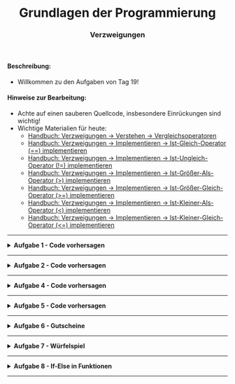 
<h1 align="center">Grundlagen der Programmierung</h1>
<h3 align="center">Verzweigungen</h3>
<br>



#### Beschreibung:

- Willkommen zu den Aufgaben von Tag 19! 

#### Hinweise zur Bearbeitung:

- Achte auf einen sauberen Quellcode, insbesondere Einrückungen sind wichtig!
- Wichtige Materialien für heute:
  - [Handbuch: Verzweigungen → Verstehen → Vergleichsoperatoren](https://docs.google.com/document/d/13SyoQ3tgIr4T9tiUl42V5kiBGQwV4Lk-XA2SsKf-va0/edit#heading=h.fj07e277r4z)
  - [Handbuch: Verzweigungen → Implementieren → Ist-Gleich-Operator (==) implementieren](https://docs.google.com/document/d/13SyoQ3tgIr4T9tiUl42V5kiBGQwV4Lk-XA2SsKf-va0/edit#heading=h.vqqvzaa3kyui)
  - [Handbuch: Verzweigungen → Implementieren → Ist-Ungleich-Operator (!=) implementieren](https://docs.google.com/document/d/13SyoQ3tgIr4T9tiUl42V5kiBGQwV4Lk-XA2SsKf-va0/edit#heading=h.p8nsnn5aff3)
  - [Handbuch: Verzweigungen → Implementieren → Ist-Größer-Als-Operator (>) implementieren](https://docs.google.com/document/d/13SyoQ3tgIr4T9tiUl42V5kiBGQwV4Lk-XA2SsKf-va0/edit#heading=h.v1ziw8geoh0x)
  - [Handbuch: Verzweigungen → Implementieren → Ist-Größer-Gleich-Operator (>=) implementieren](https://docs.google.com/document/d/13SyoQ3tgIr4T9tiUl42V5kiBGQwV4Lk-XA2SsKf-va0/edit#heading=h.jlgz4x547gco)
  - [Handbuch: Verzweigungen → Implementieren → Ist-Kleiner-Als-Operator (<) implementieren](https://docs.google.com/document/d/13SyoQ3tgIr4T9tiUl42V5kiBGQwV4Lk-XA2SsKf-va0/edit#heading=h.yll2vye63ggu)
  - [Handbuch: Verzweigungen → Implementieren → Ist-Kleiner-Gleich-Operator (<=) implementieren](https://docs.google.com/document/d/13SyoQ3tgIr4T9tiUl42V5kiBGQwV4Lk-XA2SsKf-va0/edit#heading=h.z7av547qy906)

---


<details>
<summary><b>Aufgabe 1 - Code vorhersagen </b></summary>

Schau dir den Codeausschnitt an.
- Was wird hier ausgegeben?

Notiere dir deine Antwort. (z.B. in einem Kommentar)  
Führe dann den Code aus.
- Wird das ausgegeben, was du dir notiert hast?

````
fun main() {
    val sunnyDay: Boolean = true
    val rainy: Boolean = false
    if (sunnyDay) {
        if (!rainy) {
            println("Heute fahre ich zum See")
        }
    } else {
        println("Heute bleibe ich zu Hause")
    }
}
````

**Modul für die Aufgabe:** *Aufgabe1*  
**Datei für die Aufgabe:** *1_Vorhersagen.kt*

</details>

---

<details>
<summary><b>Aufgabe 2 - Code vorhersagen </b></summary>

Schau dir den Codeausschnitt an.
- Was wird hier ausgegeben?

Notiere dir deine Antwort. (z.B. in einem Kommentar)  
Führe dann den Code aus.
- Wird das ausgegeben, was du dir notiert hast?

````
fun main() {
    val uhrzeit: Int = 7
    val arbeitstag: Boolean = true
    val regen: Boolean = false
    if (uhrzeit >= 6) {
        println("Der Wecker klingelt")
        if (!arbeitstag) {
            println("Ich bleibe einfach liegen")
        } else {
            println("Ich mache mich für den Tag bereit")
            if (regen) {
                println("Ich fahre mit dem Auto")
            } else {
                println("Heute nehme ich das Fahrrad")
            }
        }
    }
}
````

**Modul für die Aufgabe:** *Aufgabe2*  
**Datei für die Aufgabe:** *2_Vorhersagen.kt*

</details>


---

<details>
<summary><b>Aufgabe 4 - Code vorhersagen </b></summary>

Schau dir den Codeausschnitt an.
- Was wird hier ausgegeben?

Notiere dir deine Antwort. (z.B. in einem Kommentar)  
Führe dann den Code aus.
- Wird das ausgegeben, was du dir notiert hast?

````
fun main() {
    elementInListe("The Wire")
    elementInListe("Breaking Bad")
    elementInListe("The Office")
}

fun elementInListe(element: String) {
    val serien: List<String> = listOf("Game of Thrones", "How i Met your Mother", "Breaking Bad", "Stranger Things")
    val serieInListe = serien.contains(element)
    if (serieInListe) {
        println("Die Serie $element befindet sich in der Liste")
    } else {
        println("Die Serie $element befindet sich nicht in der Liste")
    }
}
````

**Modul für die Aufgabe:** *Aufgabe4*  
**Datei für die Aufgabe:** *4_Vorhersagen.kt*

</details>

---

<details>
<summary><b>Aufgabe 5 - Code vorhersagen </b></summary>

In dem gegebenen Code soll eine Ampelschaltung simuliert werden. 
Die Logik für die Schaltung liegt in der Funktion ampel(), die in der main()-Funktion nur aufgerufen wird.

Schau dir den Codeausschnitt an.
- Was wird hier ausgegeben?

Notiere dir deine Antwort. (z.B. in einem Kommentar)  
Führe dann den Code aus.
- Wird das ausgegeben, was du dir notiert hast?


````
fun main() {
    var ampelPhase = "Grün"
    ampelPhase = ampel(ampelPhase)
    ampelPhase = ampel(ampelPhase)
    ampel(ampelPhase)
}

fun ampel(phase: String): String {
    var neuePhase: String = phase
    when (phase) {
        "Grün" -> {
            println("Die Ampel leuchtet grün, also dürfen die Autos jetzt fahren")
            neuePhase = "Gelb"
        }

        "Gelb" -> {
            println("Die Ampel leuchtet gelb, also müssen die Autos sich zum Anhalten bereit machen")
            neuePhase = "Rot"
        }

        "Rot" -> {
            println("Die Ampel leuchtet rot, also müssen die Autos warten")
            neuePhase = "Grün"
        }
    }
    return neuePhase
}
````

**Modul für die Aufgabe:** *Aufgabe5*  
**Datei für die Aufgabe:** *5_Vorhersagen.kt*

</details>


---

<details>
<summary><b>Aufgabe 6 - Gutscheine </b></summary>

Ein Supermarkt gibt Gutscheine aus. Je nachdem wie viel ein Kunde im 
Supermarkt bei einem Einkauf bezahlt, bekommt der Kunde einen Gutschein. 

Aufgabe:

- Schreibe eine Funktion, die den Namen des Kunden und den Preis des Einkaufs
erhält, den Gutscheinwert berechnet und den Namen des Kunden mit dem Gutscheinwert
in der Konsole ausgibt. 
- Wenn der Kunde für seinen Einkauf weniger als 50 € bezahlt, 
bekommt der Kunde keinen Gutschein.  
- Wenn der Kunde für seinen Einkauf zwischen 50 € und 100 € bezahlt,
  bekommt der Kunde einen Gutschein im Wert von 10 €.  
- Wenn der Kunde für seinen Einkauf mehr als 100 € bezahlt, 
  bekommt der Kunde einen Gutschein im Wert von 20 €.  

Testet euren Code, wie in den anderen Übungen.   
Überlegt euch dazu, wie ihr euren Code testen könnt.

**Modul für die Aufgabe:** *Aufgabe6*  
**Datei für die Aufgabe:** *Gutschein.kt*

</details>


---

<details>
<summary><b>Aufgabe 7 - Würfelspiel </b></summary>

Erstellen wir uns ein kleines Würfelspiel.

a)

Schreibe ein kleines Programm, dass ein simples Würfelspiel darstellen soll.   
Es gibt zwei Spieler, erst würfelt Spieler1, dann würfelt Spieler2, anschließend werden die gewürfelten 
Augenzahlen miteinander verglichen.  
Wer die höhere Augenzahl würfelt, gewinnt.  
Würfeln beide Spieler die gleiche Augenzahl, gewinnt kein Spieler, es ist ein Gleichstand.  
Gib eine Nachricht in der Konsole aus, die angibt, welcher Spieler gewonnen hat oder das 
ein Gleichstand gewürfelt wurde.  
Gib auch die gewürfelten Augenzahlen aus.  

Hinweis: So bekommt man einen zufälligen Integer zwischen 1 und 6 und legt ihn in der Variable *roll* ab:  
`var roll: Int = nextInt(1, 7)`

b) 

Veränder dein Programm.  
Wenn beim ersten Würfeln ein Gleichstand entstanden ist, soll jetzt noch ein zweites Mal gewürfelt werden.  
Gib eine Nachricht in der Konsole aus, die angibt, welcher Spieler gewonnen hat oder das
ein Gleichstand gewürfelt wurde.

**Modul für die Aufgabe:** *Aufgabe7*  
**Datei für die Aufgabe:** *RollTheDice.kt*

</details>

---

<details>
<summary><b>Aufgabe 8 - If-Else in Funktionen </b></summary>

In dieser Aufgabe sollt ihr eine eigene Funktion schreiben, die prüfen soll, ob zwei Werte gleich sind.
Gib dann in der Konsole aus, ob die zwei Werte gleich sind.

Teste deine Funktion, indem du in der main()-Funktion zwei Listen mit Namen von Personen anlegst.  
Dabei soll mindestens ein Name in beiden Listen vorkommen.  
Rufe dann deine Funktion in der main()-Funktion mehrmals auf und gib als Parameter zwei Namen, 
jeweils einen Namen pro Liste, mit.  
Ändere die Parameter dabei bei jedem Aufruf deiner Funktion.  
Erkennt deine Funktion die gleichen Namen?

**Modul für die Aufgabe:** *Aufgabe8*  
**Datei für die Aufgabe:** *Comparison.kt*

</details>

---








